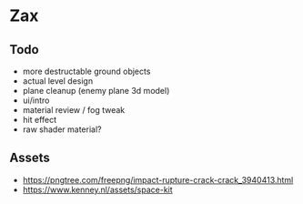 # Zax

## Todo  
- more destructable ground objects  
- actual level design   
- plane cleanup  (enemy plane 3d model)
- ui/intro
- material review / fog tweak
- hit effect
- raw shader material?

## Assets
- https://pngtree.com/freepng/impact-rupture-crack-crack_3940413.html
- https://www.kenney.nl/assets/space-kit
